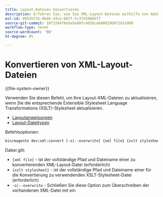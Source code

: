 ```yaml
---
title: Layout-Dateien konvertieren
description: Erfahren Sie, wie Sie XML-Layout-Dateien mithilfe von Adobe Commerce-Befehlszeilen-Tools konvertieren können. Erfahren Sie mehr über XSLT-Stylesheet-Aktualisierungen und Dateikonvertierungsprozesse.
exl-id: 9852b735-9b4b-43ce-887f-5c37d398bbf7
source-git-commit: 10f324478e9a5e80fc4d28ce680929687291e990
workflow-type: tm+mt
source-wordcount: '98'
ht-degree: 0%

---
```


# Konvertieren von XML-Layout-Dateien

{{file-system-owner}}

Verwenden Sie diesen Befehl, um Ihre Layout-XML-Dateien zu aktualisieren, wenn Sie die entsprechende Extensible Stylesheet Language Transformations (XSLT)-Stylesheet aktualisieren.

- [Layoutanweisungen](https://developer.adobe.com/commerce/frontend-core/guide/layouts/xml-instructions/)
- [Layout-Dateitypen](https://developer.adobe.com/commerce/frontend-core/guide/layouts/types/)

Befehlsoptionen:

```bash
bin/magento dev:xml:convert [-o|--overwrite] {xml file} {xslt stylesheet}
```

Dabei gilt:

- `{xml file}` - ist der vollständige Pfad und Dateiname einer zu konvertierenden XML-Layout-Datei (erforderlich)
- `{xslt stylesheet}` - ist der vollständige Pfad und Dateiname einer für die Konvertierung zu verwendenden XSLT-Stylesheet-Datei (erforderlich)
- `-o|--overwrite` - Schließen Sie diese Option zum Überschreiben der vorhandenen XML-Datei mit ein
